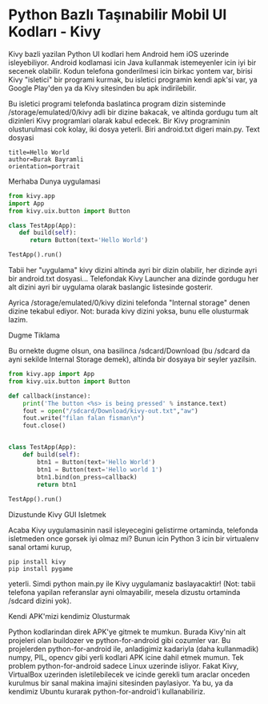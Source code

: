 # Python Bazlı Taşınabilir Mobil UI Kodları - Kivy

Kivy bazli yazilan Python UI kodlari hem Android hem iOS uzerinde
isleyebiliyor. Android kodlamasi icin Java kullanmak istemeyenler icin
iyi bir secenek olabilir. Kodun telefona gonderilmesi icin birkac
yontem var, birisi Kivy "isletici" bir programi kurmak, bu isletici
programin kendi apk'si var, ya Google Play'den ya da Kivy sitesinden
bu apk indirilebilir.

Bu isletici programi telefonda baslatinca program dizin sisteminde 
/storage/emulated/0/kivy adli bir dizine bakacak, ve altinda gordugu
tum alt dizinleri Kivy programlari olarak kabul edecek. Bir Kivy
programinin olusturulmasi cok kolay, iki dosya yeterli. Biri
android.txt digeri main.py. Text dosyasi

```
title=Hello World
author=Burak Bayramli
orientation=portrait
```

Merhaba Dunya uygulamasi 

```python
from kivy.app
import App
from kivy.uix.button import Button

class TestApp(App):
   def build(self):
      return Button(text='Hello World')

TestApp().run()
```

Tabii her "uygulama" kivy dizini altinda ayri bir dizin olabilir, her
dizinde ayri bir android.txt dosyasi... Telefondak Kivy Launcher ana
dizinde gordugu her alt dizini ayri bir uygulama olarak baslangic
listesinde gosterir.

Ayrica /storage/emulated/0/kivy dizini telefonda "Internal storage"
denen dizine tekabul ediyor. Not: burada kivy dizini yoksa, bunu elle
olusturmak lazim.

Dugme Tiklama

Bu ornekte dugme olsun, ona basilinca /sdcard/Download (bu /sdcard da ayni sekilde Internal Storage demek), altinda bir dosyaya bir seyler yazilsin.

```python
from kivy.app import App
from kivy.uix.button import Button

def callback(instance):
    print('The button <%s> is being pressed' % instance.text)
    fout = open("/sdcard/Download/kivy-out.txt","aw")
    fout.write("filan falan fisman\n")
    fout.close()


class TestApp(App):
    def build(self):
        btn1 = Button(text='Hello World')
        btn1 = Button(text='Hello world 1')
        btn1.bind(on_press=callback)
        return btn1
        
TestApp().run()
```

Dizustunde Kivy GUI Isletmek

Acaba Kivy uygulamasinin nasil isleyecegini gelistirme ortaminda,
telefonda isletmeden once gorsek iyi olmaz mi? Bunun icin Python 3
icin bir virtualenv sanal ortami kurup,

```
pip install kivy
pip install pygame
```

yeterli. Simdi python main.py ile Kivy uygulamaniz baslayacaktir!
(Not: tabii telefona yapilan referanslar ayni olmayabilir, mesela
dizustu ortaminda /sdcard dizini yok).

Kendi APK'mizi kendimiz Olusturmak

Python kodlarindan direk APK'ye gitmek te mumkun. Burada Kivy'nin alt
projeleri olan buildozer ve python-for-android gibi cozumler var. Bu
projelerden python-for-android ile, anladigimiz kadariyla (daha
kullanmadik) numpy, PIL, opencv gibi yerli kodlari APK icine dahil
etmek mumun. Tek problem python-for-android sadece Linux uzerinde
isliyor.  Fakat Kivy, VirtualBox uzerinden isletilebilecek ve icinde
gerekli tum araclar onceden kurulmus bir sanal makina imajini
sitesinden paylasiyor. Ya bu, ya da kendimiz Ubuntu kurarak
python-for-android'i kullanabiliriz. 

